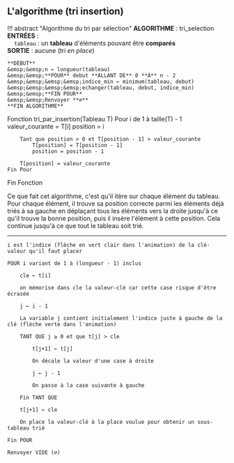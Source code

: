 ## L'algorithme (tri insertion)

!!! abstract "Algorithme du tri par sélection"
    **ALGORITHME** : tri_selection  
    **ENTRÉES** :  
    &nbsp;&nbsp;&nbsp;&nbsp;`tableau` : un **tableau** d'éléments pouvant être **comparés**  
    **SORTIE** : aucune (tri *en place*)

    **DÉBUT**  
    &emsp;&emsp;n ← longueur(tableau)  
    &emsp;&emsp;**POUR** debut **ALLANT DE** 0 **À** n - 2  
    &emsp;&emsp;&emsp;&emsp;indice_min ← minimum(tableau, debut)  
    &emsp;&emsp;&emsp;&emsp;echanger(tableau, debut, indice_min)  
    &emsp;&emsp;**FIN POUR**   
    &emsp;&emsp;Renvoyer **∅**  
    **FIN ALGORITHME**

Fonction tri_par_insertion(Tableau T)
    Pour i de 1 à taille(T) - 1
        valeur_courante = T[i]
        position = i

        Tant que position > 0 et T[position - 1] > valeur_courante
            T[position] = T[position - 1]
            position = position - 1

        T[position] = valeur_courante
    Fin Pour
Fin Fonction

Ce que fait cet algorithme, c'est qu'il itère sur chaque élément du tableau. Pour chaque élément, il trouve sa position correcte parmi les éléments déjà triés à sa gauche en déplaçant tous les éléments vers la droite jusqu'à ce qu'il trouve la bonne position, puis il insère l'élément à cette position. Cela continue jusqu'à ce que tout le tableau soit trié.

---

    i est l'indice (flèche en vert clair dans l'animation) de la clé-valeur qu'il faut placer

    POUR i variant de 1 à (longueur - 1) inclus

        cle ← t[i]

        on mémorise dans cle la valeur-clé car cette case risque d'être écrasée

        j ← i - 1

        La variable j contient initialement l'indice juste à gauche de la clé (flèche verte dans l'animation)

        TANT QUE j ≥ 0 et que t[j] > cle

            t[j+1] ← t[j]

            On décale la valeur d'une case à droite

            j ← j - 1

            On passe à la case suivante à gauche

        Fin TANT QUE

        t[j+1] ← cle

        On place la valeur-clé à la place voulue pour obtenir un sous-tableau trié

    Fin POUR

    Renvoyer VIDE (∅)